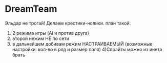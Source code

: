 # DreamTeam
Эльдар не трогай! Делаем крестики-нолики. план такой:
1) 2 режима игры (AI и против друга)
2) второй нежим НЕ по сети
3) в дальнейшем добивам режим НАСТРАИВАЕМЫЙ (возможные настройки: кол-во в ряд и размер поля)
4)Спрайты можно из инета брать
